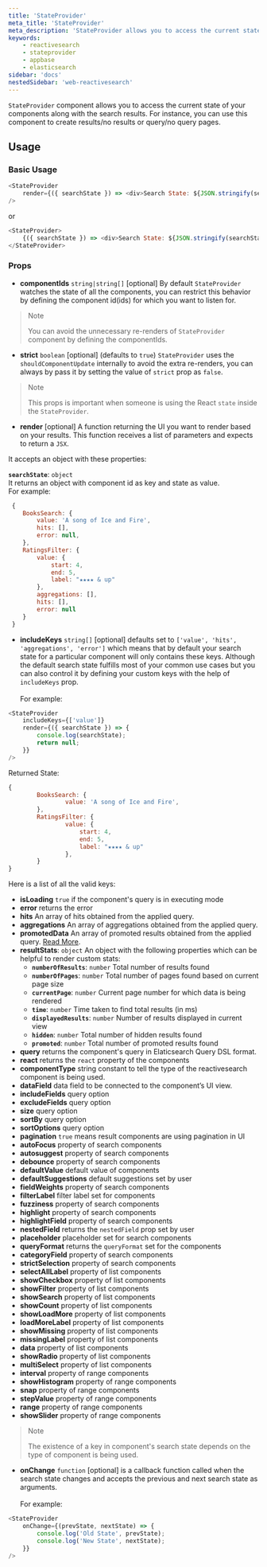 ```yaml
---
title: 'StateProvider'
meta_title: 'StateProvider'
meta_description: 'StateProvider allows you to access the current state of your components along with the search results.'
keywords:
    - reactivesearch
    - stateprovider
    - appbase
    - elasticsearch
sidebar: 'docs'
nestedSidebar: 'web-reactivesearch'
---
```


`StateProvider` component allows you to access the current state of your components along with the search results. For instance, you can use this component to create results/no results or query/no query pages.

## Usage

### Basic Usage

```js
<StateProvider
	render={({ searchState }) => <div>Search State: ${JSON.stringify(searchState)}</div>}
/>
```

or

```js
<StateProvider>
	{({ searchState }) => <div>Search State: ${JSON.stringify(searchState)}</div>}
</StateProvider>
```

### Props

-   **componentIds** `string|string[]` [optional]
    By default `StateProvider` watches the state of all the components, you can restrict this behavior by defining the component id(ids) for which you want to listen for.

> Note
>
> You can avoid the unnecessary re-renders of `StateProvider` component by defining the componentIds.

-   **strict** `boolean` [optional] (defaults to `true`)
    `StateProvider` uses the `shouldComponentUpdate` internally to avoid the extra re-renders, you can always by pass it by setting the value of `strict` prop as `false`.

> Note
>
> This props is important when someone is using the React `state` inside the `StateProvider`.

-   **render** [optional]
    A function returning the UI you want to render based on your results. This function receives a list of parameters and expects to return a `JSX`.

It accepts an object with these properties:<br/>

**`searchState`**: `object`<br/>
It returns an object with component id as key and state as value.<br/>
For example:

```js
 {
  	BooksSearch: {
		value: 'A song of Ice and Fire',
		hits: [],
		error: null,
  	},
  	RatingsFilter: {
		value: {
			start: 4,
			end: 5,
			label: "★★★★ & up"
		},
		aggregations: [],
		hits: [],
		error: null
  	}
 }
```

-   **includeKeys** `string[]` [optional]
    defaults set to `['value', 'hits', 'aggregations', 'error']` which means that by default your search state for a particular component will only contains these keys. Although the default search state fulfills most of your common use cases but you can also control it by defining your custom keys with the help of `includeKeys` prop.<br/><br/>
    For example:

```js
<StateProvider
	includeKeys={['value']}
	render={({ searchState }) => {
		console.log(searchState);
		return null;
	}}
/>
```

Returned State:

```js
{
		BooksSearch: {
				value: 'A song of Ice and Fire',
		},
		RatingsFilter: {
				value: {
					start: 4,
					end: 5,
					label: "★★★★ & up"
				},
		}
}
```

Here is a list of all the valid keys:

-   **isLoading** `true` if the component's query is in executing mode
-   **error** returns the error
-   **hits** An array of hits obtained from the applied query.
-   **aggregations** An array of aggregations obtained from the applied query.
-   **promotedData** An array of promoted results obtained from the applied query. [Read More](/docs/search/Rules#part-1-introduction).
-   **resultStats**: `object`
    An object with the following properties which can be helpful to render custom stats:
    -   **`numberOfResults`**: `number`
        Total number of results found
    -   **`numberOfPages`**: `number`
        Total number of pages found based on current page size
    -   **`currentPage`**: `number`
        Current page number for which data is being rendered
    -   **`time`**: `number`
        Time taken to find total results (in ms)
    -   **`displayedResults`**: `number`
        Number of results displayed in current view
    -   **`hidden`**: `number`
        Total number of hidden results found
    -   **`promoted`**: `number`
        Total number of promoted results found
-   **query** returns the component's query in Elaticsearch Query DSL format.
-   **react** returns the `react` property of the components
-   **componentType** string constant to tell the type of the reactivesearch component is being used.
-   **dataField** data field to be connected to the component’s UI view.
-   **includeFields** query option
-   **excludeFields** query option
-   **size** query option
-   **sortBy** query option
-   **sortOptions** query option
-   **pagination** `true` means result components are using pagination in UI
-   **autoFocus** property of search components
-   **autosuggest** property of search components
-   **debounce** property of search components
-   **defaultValue** default value of components
-   **defaultSuggestions** default suggestions set by user
-   **fieldWeights** property of search components
-   **filterLabel** filter label set for components
-   **fuzziness** property of search components
-   **highlight** property of search components
-   **highlightField** property of search components
-   **nestedField** returns the `nestedField` prop set by user
-   **placeholder** placeholder set for search components
-   **queryFormat** returns the `queryFormat` set for the components
-   **categoryField** property of search components
-   **strictSelection** property of search components
-   **selectAllLabel** property of list components
-   **showCheckbox** property of list components
-   **showFilter** property of list components
-   **showSearch** property of list components
-   **showCount** property of list components
-   **showLoadMore** property of list components
-   **loadMoreLabel** property of list components
-   **showMissing** property of list components
-   **missingLabel** property of list components
-   **data** property of list components
-   **showRadio** property of list components
-   **multiSelect** property of list components
-   **interval** property of range components
-   **showHistogram** property of range components
-   **snap** property of range components
-   **stepValue** property of range components
-   **range** property of range components
-   **showSlider** property of range components

> Note
>
> The existence of a key in component's search state depends on the type of component is being used.

-   **onChange** `function` [optional]
    is a callback function called when the search state changes and accepts the previous and next search state as arguments.
    <br/><br/>
    For example:

```js
<StateProvider
	onChange={(prevState, nextState) => {
		console.log('Old State', prevState);
		console.log('New State', nextState);
	}}
/>
```

